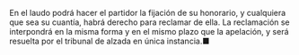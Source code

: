 En el laudo podrá hacer el partidor la fijación de su honorario, y cualquiera que sea su cuantía, habrá derecho para reclamar de ella. La reclamación se interpondrá en la misma forma y en el mismo plazo que la apelación, y será resuelta por el tribunal de alzada en única instancia.■